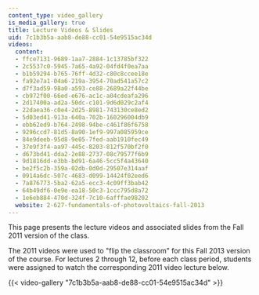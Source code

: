 ```yaml
---
content_type: video_gallery
is_media_gallery: true
title: Lecture Videos & Slides
uid: 7c1b3b5a-aab8-de88-cc01-54e9515ac34d
videos:
  content:
  - ffce7131-9689-1aa7-2884-1c13785bf322
  - 2c5537c0-5945-7a65-4a92-04fd4f0ea7aa
  - b1b59294-b765-76ff-4d32-c80c8ccee18e
  - fa92e7a1-04a6-219a-3954-70ad541a57c2
  - d7f3ad59-98a0-a593-ce88-2689a22f44be
  - cb972f00-66ed-e676-ac1c-a04cdeafa296
  - 2d17400a-ad2a-50dc-c101-9d6d029c2af4
  - 22daea36-c0e4-2d25-8981-743130ce8ed2
  - 5d03ed41-913a-640a-702b-160296004db9
  - ebb62ed9-b764-2498-94be-c461f86f6758
  - 9296ccd7-81d5-8a90-1ef9-997a085959ce
  - 84e9deeb-95d8-9e05-7fed-aab1910fec49
  - 37e9f3f4-aa97-445c-8203-812f570bf2f0
  - d673bd41-dda2-2e88-2737-08c79577f6b9
  - 9d1816dd-e3bb-bd91-6a46-5cc5f4a43640
  - be2f5c2b-359a-02db-0d0d-29507e314aaf
  - 0914a6dc-507c-4683-d099-14424f02eed6
  - 7a876773-5ba2-62a5-ecc3-4c09ff3bab42
  - 64b49df6-0e9e-ea18-50c3-1ccc795d8a72
  - 1e6eb884-470d-324f-7c10-6afffae98202
  website: 2-627-fundamentals-of-photovoltaics-fall-2013
---
```


This page presents the lecture videos and associated slides from the Fall 2011 version of the class.

The 2011 videos were used to "flip the classroom" for this Fall 2013 version of the course. For lectures 2 through 12, before each class period, students were assigned to watch the corresponding 2011 video lecture below.

{{< video-gallery "7c1b3b5a-aab8-de88-cc01-54e9515ac34d" >}}

